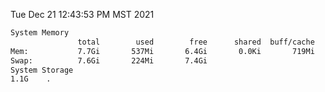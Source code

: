 Tue Dec 21 12:43:53 PM MST 2021
```bash
System Memory
               total        used        free      shared  buff/cache   available
Mem:           7.7Gi       537Mi       6.4Gi       0.0Ki       719Mi       6.9Gi
Swap:          7.6Gi       224Mi       7.4Gi
System Storage
1.1G	.
```
```bash
